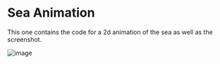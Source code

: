 # Sea Animation

This one contains the code for a 2d animation of the sea as well as the screenshot.  

![image](https://github.com/user-attachments/assets/20c3e4fb-f4c0-476e-be60-c787b6514c78)
